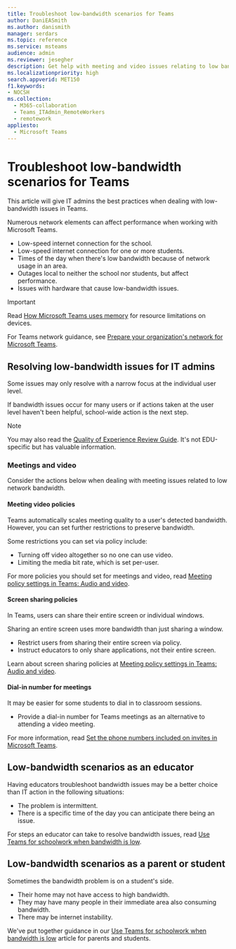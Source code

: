 ```yaml
---
title: Troubleshoot low-bandwidth scenarios for Teams
author: DaniEASmith
ms.author: danismith
manager: serdars
ms.topic: reference
ms.service: msteams
audience: admin
ms.reviewer: jesegher
description: Get help with meeting and video issues relating to low bandwidth problems in Teams. Whether you're a parent, an educator, or an IT Admin, you have options to improve the experience with Teams.
ms.localizationpriority: high
search.appverid: MET150
f1.keywords:
- NOCSH
ms.collection: 
  - M365-collaboration
  - Teams_ITAdmin_RemoteWorkers
  - remotework
appliesto: 
  - Microsoft Teams
---
```


# Troubleshoot low-bandwidth scenarios for Teams

This article will give IT admins the best practices when dealing with low-bandwidth issues in Teams.

Numerous network elements can affect performance when working with Microsoft Teams.

- Low-speed internet connection for the school.
- Low-speed internet connection for one or more students.
- Times of the day when there's low bandwidth because of network usage in an area.
- Outages local to neither the school nor students, but affect performance.
- Issues with hardware that cause low-bandwidth issues.

> [!IMPORTANT]
> Read [How Microsoft Teams uses memory](teams-memory-usage-perf.md) for resource limitations on devices.
>
>For Teams network guidance, see [Prepare your organization's network for Microsoft Teams](prepare-network.md).

## Resolving low-bandwidth issues for IT admins

Some issues may only resolve with a narrow focus at the individual user level.

If bandwidth issues occur for many users or if actions taken at the user level haven't been helpful, school-wide action is the next step.

> [!NOTE]
> You may also read the [Quality of Experience Review Guide](quality-of-experience-review-guide.md). It's not EDU-specific but has valuable information.

### Meetings and video

Consider the actions below when dealing with meeting issues related to low network bandwidth.

#### Meeting video policies

Teams automatically scales meeting quality to a user's detected bandwidth. However, you can set further restrictions to preserve bandwidth.

Some restrictions you can set via policy include:

- Turning off video altogether so no one can use video.
- Limiting the media bit rate, which is set per-user.

For more policies you should set for meetings and video, read [Meeting policy settings in Teams: Audio and video](meeting-policies-audio-and-video.md).

#### Screen sharing policies

In Teams, users can share their entire screen or individual windows.

Sharing an entire screen uses more bandwidth than just sharing a window.

- Restrict users from sharing their entire screen via policy.
- Instruct educators to only share applications, not their entire screen.

Learn about screen sharing policies at [Meeting policy settings in Teams: Audio and video](meeting-policies-audio-and-video.md).

#### Dial-in number for meetings

It may be easier for some students to dial in to classroom sessions.

- Provide a dial-in number for Teams meetings as an alternative to attending a video meeting.

For more information, read [Set the phone numbers included on invites in Microsoft Teams](set-the-phone-numbers-included-on-invites-in-teams.md).

## Low-bandwidth scenarios as an educator

Having educators troubleshoot bandwidth issues may be a better choice than IT action in the following situations:

- The problem is intermittent.
- There is a specific time of the day you can anticipate there being an issue.

For steps an educator can take to resolve bandwidth issues, read [Use Teams for schoolwork when bandwidth is low](https://support.office.com/article/use-teams-for-schoolwork-when-bandwidth-is-low-5c5675f7-1b55-471a-9daa-ec1e6df38262).

## Low-bandwidth scenarios as a parent or student

Sometimes the bandwidth problem is on a student's side.

- Their home may not have access to high bandwidth.
- They may have many people in their immediate area also consuming bandwidth.
- There may be internet instability.

We've put together guidance in our [Use Teams for schoolwork when bandwidth is low](https://support.office.com/article/use-teams-for-schoolwork-when-bandwidth-is-low-5c5675f7-1b55-471a-9daa-ec1e6df38262) article for parents and students.
